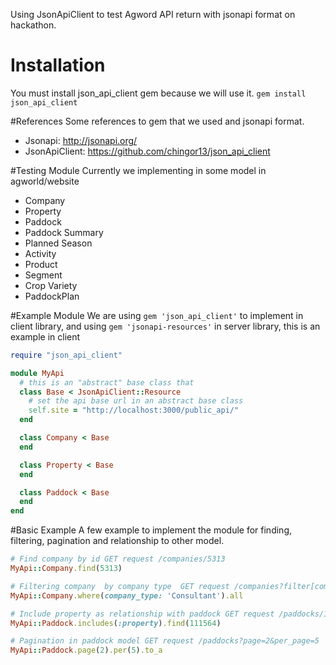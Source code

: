 Using JsonApiClient to test Agword API return with jsonapi format on hackathon.

# Installation
  You must install json_api_client gem because we will use it.
  `gem install json_api_client`

#References
  Some references to gem that we used and jsonapi format.
- Jsonapi: http://jsonapi.org/
- JsonApiClient: https://github.com/chingor13/json_api_client

#Testing Module
  Currently we implementing in some model in agworld/website
- Company
- Property
- Paddock
- Paddock Summary
- Planned Season
- Activity
- Product
- Segment
- Crop Variety
- PaddockPlan


#Example Module
  We are using `gem 'json_api_client'` to implement in client library, and using `gem 'jsonapi-resources'` in server library, this is an example in client
``` Ruby
require "json_api_client"

module MyApi
  # this is an "abstract" base class that
  class Base < JsonApiClient::Resource
    # set the api base url in an abstract base class
    self.site = "http://localhost:3000/public_api/"
  end

  class Company < Base
  end

  class Property < Base
  end

  class Paddock < Base
  end
end
```


#Basic Example
  A few example to implement the module for finding, filtering, pagination and relationship to other model.
  ``` Ruby
  # Find company by id GET request /companies/5313
  MyApi::Company.find(5313)
  
  # Filtering company  by company type  GET request /companies?filter[company_type]=Consultant
  MyApi::Company.where(company_type: 'Consultant').all
  
  # Include property as relationship with paddock GET request /paddocks/111564?includes=property
  MyApi::Paddock.includes(:property).find(111564)
  
  # Pagination in paddock model GET request /paddocks?page=2&per_page=5
  MyApi::Paddock.page(2).per(5).to_a
  
  
  ```
